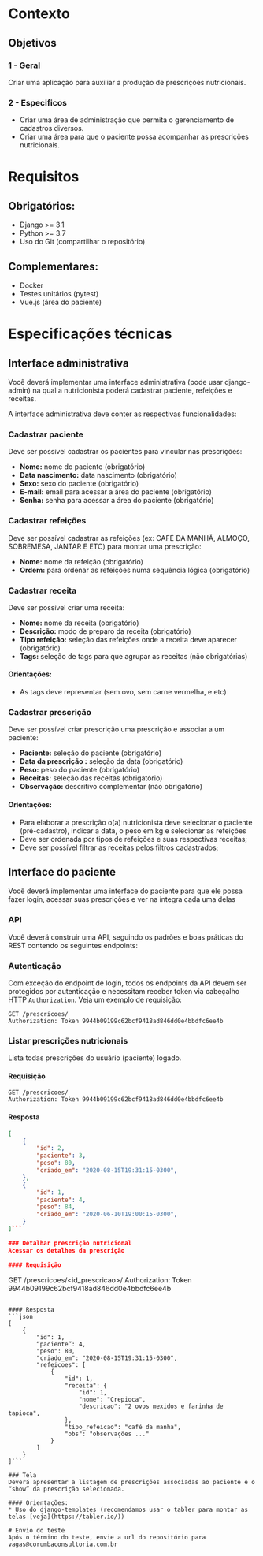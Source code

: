 # Contexto

## Objetivos

### 1 - Geral
Criar uma aplicação para auxiliar a produção de prescrições nutricionais.

### 2 - Especificos
- Criar uma área de administração que permita o gerenciamento de cadastros diversos.
- Criar uma área para que o paciente possa acompanhar as prescrições nutricionais.

# Requisitos

## Obrigatórios:
- Django >= 3.1
- Python >= 3.7
- Uso do Git (compartilhar o repositório)

## Complementares:
- Docker
- Testes unitários (pytest)
- Vue.js (área do paciente)

# Especificações técnicas

## Interface administrativa
Você deverá implementar uma interface administrativa (pode usar django-admin) na qual a nutricionista  poderá cadastrar paciente, refeições e receitas.

A interface administrativa deve conter as respectivas funcionalidades:

### Cadastrar paciente
Deve ser possível cadastrar os pacientes para vincular nas prescrições:

* **Nome:** nome do paciente (obrigatório)
* **Data nascimento:** data nascimento (obrigatório)
* **Sexo:** sexo do paciente (obrigatório)
* **E-mail:** email para acessar a área do paciente (obrigatório)
* **Senha:** senha para acessar a área do paciente (obrigatório)

### Cadastrar refeições
Deve ser possível cadastrar as refeições (ex: CAFÉ DA MANHÃ, ALMOÇO, SOBREMESA, JANTAR E ETC) para montar uma prescrição:

* **Nome:** nome da refeição (obrigatório)
* **Ordem:** para ordenar as refeições numa sequência lógica (obrigatório)

### Cadastrar receita
Deve ser possível criar uma receita:

* **Nome:** nome da receita (obrigatório)
* **Descrição:** modo de preparo da receita (obrigatório)
* **Tipo refeição:** seleção das refeições onde a receita deve aparecer (obrigatório)
* **Tags:** seleção de tags para que agrupar as receitas (não obrigatórias)

#### Orientações:
* As tags deve representar (sem ovo, sem carne vermelha, e etc)

### Cadastrar prescrição
Deve ser possível criar prescrição uma prescrição e associar a um paciente:

* **Paciente:** seleção do paciente (obrigatório)
* **Data da prescrição :** seleção da data (obrigatório)
* **Peso:** peso do paciente (obrigatório)
* **Receitas:** seleção das receitas (obrigatório)
* **Observação:** descritivo complementar (não obrigatório)

#### Orientações:
* Para elaborar a prescrição o(a) nutricionista deve selecionar o paciente (pré-cadastro), indicar a data, o peso em kg e selecionar as refeições
* Deve ser ordenada por tipos de refeições e suas respectivas receitas;
* Deve ser possível filtrar as receitas pelos filtros cadastrados;

## Interface do paciente
Você deverá implementar uma interface do paciente para que ele possa fazer login, acessar suas prescrições e ver na íntegra cada uma delas

### API
Você deverá construir uma API, seguindo os padrões e boas práticas do REST contendo os seguintes endpoints:

### Autenticação

Com exceção do endpoint de login, todos os endpoints da API devem ser protegidos por autenticação e necessitam receber token via cabeçalho HTTP `Authorization`. Veja um exemplo de requisição:

```
GET /prescricoes/
Authorization: Token 9944b09199c62bcf9418ad846dd0e4bbdfc6ee4b
```

### Listar prescrições nutricionais
Lista todas prescrições do usuário (paciente) logado.

#### Requisição
```
GET /prescricoes/
Authorization: Token 9944b09199c62bcf9418ad846dd0e4bbdfc6ee4b
```

#### Resposta
```json
[
    {
        "id": 2,
        "paciente": 3,
        "peso": 80,
        "criado_em": "2020-08-15T19:31:15-0300",
    },
    {
        "id": 1,
        "paciente": 4,
        "peso": 84,
        "criado_em": "2020-06-10T19:00:15-0300",
    }
]```

### Detalhar prescrição nutricional
Acessar os detalhes da prescrição

#### Requisição
```
GET /prescricoes/<id_prescricao>/
Authorization: Token 9944b09199c62bcf9418ad846dd0e4bbdfc6ee4b
```

#### Resposta
```json
[
    {
        "id": 1,
        “paciente”: 4,
        "peso": 80,
        "criado_em": "2020-08-15T19:31:15-0300",
        "refeicoes": [
            {
                "id": 1,
                "receita": {
                    "id": 1,
                    "nome": "Crepioca",
                    "descricao": "2 ovos mexidos e farinha de tapioca",
                },
                "tipo_refeicao": "café da manha",
                "obs": "observações ..."
            }
        ]
    }
]```

### Tela
Deverá apresentar a listagem de prescrições associadas ao paciente e o “show” da prescrição selecionada.

#### Orientações:
* Uso do django-templates (recomendamos usar o tabler para montar as telas [veja](https://tabler.io/))

# Envio do teste
Após o término do teste, envie a url do repositório para vagas@corumbaconsultoria.com.br